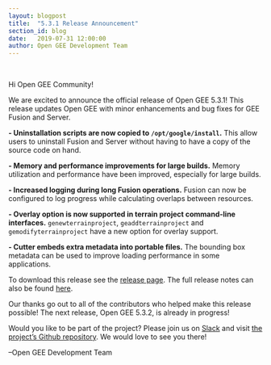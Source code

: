```yaml
---
layout: blogpost
title:  "5.3.1 Release Announcement"
section_id: blog
date:   2019-07-31 12:00:00
author: Open GEE Development Team
---
```


<br />

Hi Open GEE Community!
 
We are excited to announce the official release of Open GEE 5.3.1!  This release updates Open GEE with minor enhancements and bug fixes for GEE Fusion and Server.

**- Uninstallation scripts are now copied to <code>/opt/google/install</code>.** This allow users to uninstall Fusion and Server without having to have a copy of the source code on hand.

**- Memory and performance improvements for large builds.** Memory utilization and performance have been improved, especially for large builds.

**- Increased logging during long Fusion operations.** Fusion can now be configured to log progress while calculating overlaps between resources.

**- Overlay option is now supported in terrain project command-line interfaces.** <code>genewterrainproject</code>, <code>geaddterrainproject</code> and <code>gemodifyterrainproject</code> have a new option for overlay support.

**- Cutter embeds extra metadata into portable files.** The bounding box metadata can be used to improve loading performance in some applications.

To download this release see the [release page](https://github.com/google/earthenterprise/releases/tag/5.3.1-RC2). The full release notes can also be found [here](https://www.opengee.org/geedocs/answer/7160008.html).
 
Our thanks go out to all of the contributors who helped make this release possible! The next release, Open GEE 5.3.2, is already in progress!
 
Would you like to be part of the project? Please join us on [Slack](http://slack.opengee.org/) and visit [the project’s Github repository](https://github.com/google/earthenterprise). We would love to see you there!
 
–Open GEE Development Team
